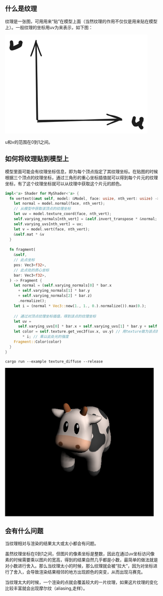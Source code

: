 ## 什么是纹理

纹理是一张图，可用用来“贴”在模型上面（当然纹理的作用不仅仅是用来贴在模型上）。一般纹理的坐标用uv为来表示，如下图：

![](./texture-coordinate.svg)

u和v的范围在0到1之间。

## 如何将纹理贴到模型上

模型里面可能会有纹理坐标信息，即为每个顶点指定了其纹理坐标。在贴图的时候根据三个顶点的纹理坐标，通过三角形的重心坐标插值就可以得到每个片元的纹理坐标，有了这个纹理坐标就可以从纹理中获取这个片元的颜色。

```rust
impl<'a> Shader for MyShader<'a> {
  fn vertext(&mut self, model: &Model, face: usize, nth_vert: usize) -> Vec3<f32> {
    let normal = model.normal(face, nth_vert);
    // 从模型中获取该顶点的纹理坐标
    let uv = model.texture_coord(face, nth_vert);
    self.varying_normals[nth_vert] = &self.invert_transpose * &normal;
    self.varying_uvs[nth_vert] = uv;
    let v = model.vert(face, nth_vert);
    &self.mat * &v
  }

  fn fragment(
    &self,
    // 此点坐标
    pos: Vec3<f32>,
    // 此点处的质心坐标
    bar: Vec3<f32>,
  ) -> Fragment {
    let normal = (self.varying_normals[0] * bar.x
      + self.varying_normals[1] * bar.y
      + self.varying_normals[2] * bar.z)
      .normalize();
    let i = (normal * Vec3::new(1., 1., 0.).normalize()).max(0.);

    // 通过对顶点纹理坐标插值，得到该点的纹理坐标
    let uv =
      self.varying_uvs[0] * bar.x + self.varying_uvs[1] * bar.y + self.varying_uvs[2] * bar.z;
    let color = self.texture.get_vec3f(uv.x, uv.y) // 用texture做为该点的颜色
        * i; // 乘以此处光的强度
    Fragment::Color(color)
  }
}

```

```shell
cargo run --example texture_diffuse --release
```
![](./output.png)


## 会有什么问题

当纹理相对与渲染的结果太大或太小都会有问题。

虽然纹理坐标在0到1之间，但图片的像素坐标是整数，因此在通过uv坐标访问像素的时候需要乘以图片的宽高，得到的结果自然几乎都是小数，最简单的做法就是对小数进行舍入。那么当纹理太小的时候，那么纹理就会被“拉大”，因为对坐标进行了舍入，会导致渲染结果相邻的地方出现颜色的突变，从而出现马赛克。

当纹理太大的时候，一个渲染的点就会覆盖较大的一片纹理，如果这片纹理的变化比较丰富就会出现摩尔纹（aliasing,走样）。
